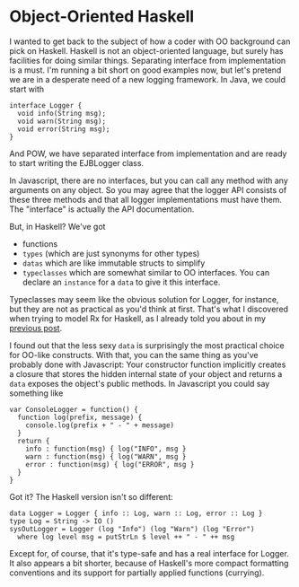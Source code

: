 # Object-Oriented Haskell

I wanted to get back to the subject of how a coder with OO background
can pick on Haskell. Haskell is not an object-oriented language,
but surely has facilities for doing similar things. Separating interface
from implementation is a must. I'm running a bit short on good examples
now, but let's pretend we are in a desperate need of a new logging
framework. In Java, we could start with

~~~ {.java}
interface Logger {
  void info(String msg);
  void warn(String msg);
  void error(String msg);
}
~~~

And POW, we have separated interface from implementation and are ready
to start writing the EJBLogger class. 

In Javascript, there are no
interfaces, but you can call any method with any arguments on any
object. So you may agree that the logger API consists of these three
methods and that all logger implementations must have them. The
"interface" is actually the API documentation.

But, in Haskell? We've got

- functions
- `types` (which are just synonyms for other types)
- `datas` which are like immutable structs to simplify
- `typeclasses` which are somewhat similar to OO interfaces. You can
  declare an `instance` for a `data` to give it this interface.

Typeclasses may seem like the obvious solution for Logger, for instance,
but they are not as practical as you'd think at first. That's what I
discovered when trying to model Rx for Haskell, as I already told you
about in my [previous post](http://haskellrescue.blogspot.com/2011/06/rx-for-haskell-my-first-monad.html).

I found out that the less sexy `data` is surprisingly the most practical choice for OO-like constructs. With that, you can the same thing as you've probably done with Javascript: Your constructor function implicitly creates a closure that stores the hidden internal state of your object and returns a `data` exposes the object's public methods. In Javascript you could say something like

~~~ {.javascript}
var ConsoleLogger = function() {
  function log(prefix, message) {
    console.log(prefix + " - " + message)
  }
  return {
    info : function(msg) { log("INFO", msg }
    warn : function(msg) { log("WARN", msg }
    error : function(msg) { log("ERROR", msg }
  }
} 
~~~

Got it? The Haskell version isn't so different:

~~~ {.haskell}
data Logger = Logger { info :: Log, warn :: Log, error :: Log }
type Log = String -> IO ()
sysOutLogger = Logger (log "Info") (log "Warn") (log "Error")
  where log level msg = putStrLn $ level ++ " - " ++ msg
~~~

Except for, of course, that it's type-safe and has a real interface for
Logger. It also appears a bit shorter, because of Haskell's more compact
formatting conventions and its support for partially applied functions
(currying).
